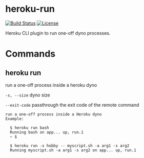 heroku-run
==========

[![Build Status](https://travis-ci.org/heroku/heroku-run.svg?branch=master)](https://travis-ci.org/heroku/heroku-run)
[![License](https://img.shields.io/github/license/heroku/heroku-run.svg)](https://github.com/heroku/heroku-run/blob/master/LICENSE)

Heroku CLI plugin to run one-off dyno processes.

Commands
========

heroku run
----------

run a one-off process inside a heroku dyno

`-s, --size` dyno size

`--exit-code` passthrough the exit code of the remote command

```
run a one-off process inside a Heroku dyno
Example:

  $ heroku run bash
  Running bash on app... up, run.1
  ~ $

  $ heroku run -s hobby -- myscript.sh -a arg1 -s arg2
  Running myscript.sh -a arg1 -s arg2 on app... up, run.1

```
